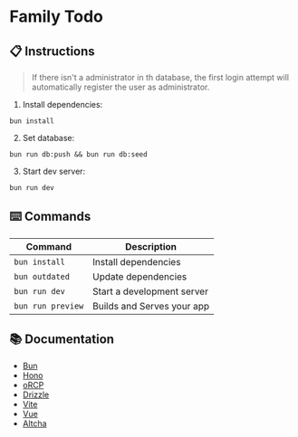 # Family Todo

## 📋 Instructions

> If there isn't a administrator in th database, the first login attempt will automatically register the user as
> administrator.

1. Install dependencies:
```
bun install
```

2. Set database:
```
bun run db:push && bun run db:seed
```

3. Start dev server:
```
bun run dev
```

## ⌨️ Commands

| Command           | Description                |
| ----------------- | -------------------------- |
| `bun install`     | Install dependencies       |
| `bun outdated`    | Update dependencies        |
| `bun run dev`     | Start a development server |
| `bun run preview` | Builds and Serves your app |

## 📚 Documentation

- [Bun](https://bun.com/docs)
- [Hono](https://hono.dev/docs)
- [oRCP](https://orpc.unnoq.com/docs/getting-started)
- [Drizzle](https://orm.drizzle.team/docs)
- [Vite](https://vite.dev/guide/)
- [Vue](https://vuejs.org/guide/introduction.html)
- [Altcha](https://github.com/altcha-org/altcha-lib)
